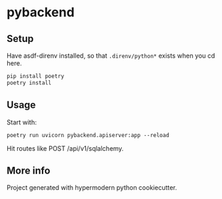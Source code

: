 # pybackend

## Setup

Have asdf-direnv installed, so that `.direnv/python*` exists when you cd here.

```bash
pip install poetry
poetry install
```

## Usage

Start with:

```
poetry run uvicorn pybackend.apiserver:app --reload
```

Hit routes like POST /api/v1/sqlalchemy.

## More info

Project generated with hypermodern python cookiecutter.
